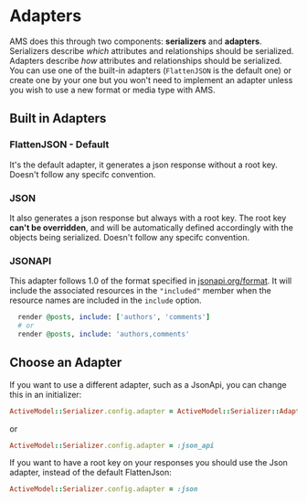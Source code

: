 # Adapters

AMS does this through two components: **serializers** and **adapters**.
Serializers describe _which_ attributes and relationships should be serialized.
Adapters describe _how_ attributes and relationships should be serialized.
You can use one of the built-in adapters (```FlattenJSON``` is the default one) or create one by your one but you won't need to implement an adapter unless you wish to use a new format or
media type with AMS.

## Built in Adapters

### FlattenJSON - Default

It's the default adapter, it generates a json response without a root key.
Doesn't follow any specifc convention.

### JSON

It also generates a json response but always with a root key. The root key **can't be overridden**, and will be automatically defined accordingly with the objects being serialized.
Doesn't follow any specifc convention.

### JSONAPI

This adapter follows 1.0 of the format specified in
[jsonapi.org/format](http://jsonapi.org/format). It will include the associated
resources in the `"included"` member when the resource names are included in the
`include` option.

```ruby
  render @posts, include: ['authors', 'comments']
  # or
  render @posts, include: 'authors,comments'
```

## Choose an Adapter

If you want to use a different adapter, such as a JsonApi, you can change this in an initializer:

```ruby
ActiveModel::Serializer.config.adapter = ActiveModel::Serializer::Adapter::JsonApi
```

or

```ruby
ActiveModel::Serializer.config.adapter = :json_api
```

If you want to have a root key on your responses you should use the Json adapter, instead of the default FlattenJson:

```ruby
ActiveModel::Serializer.config.adapter = :json
```
